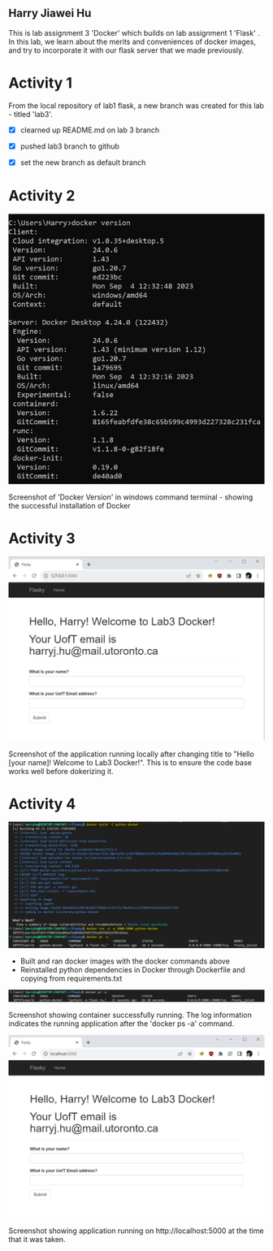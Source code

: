 
## Harry Jiawei Hu 

This is lab assignment 3 'Docker' which builds on lab assignment 1 'Flask' . In this lab, we learn about the merits and conveniences of docker images, and try to incorporate it with our flask server that we made previously. 


# Activity 1

From the local repository of lab1 flask, a new branch was created for this lab - titled 'lab3'. 
- [x] clearned up README.md on lab 3 branch
- [x] pushed lab3 branch to github 
- [x] set the new branch as default branch 


# Activity 2 

![installation](screenshot_assets/lab3/lab3activity1.JPG)

Screenshot of 'Docker Version' in windows command terminal - showing the successful installation of Docker

# Activity 3

![locally_hellodocker](screenshot_assets/lab3/lab3activity3.JPG)

Screenshot of the application running locally after changing title to "Hello [your name]! Welcome to Lab3 Docker!". This is to ensure the code base works well before dokerizing it. 

# Activity 4

![docker_build_psa_](screenshot_assets/lab3activity4p1.JPG)

- Built and ran docker images with the docker commands above 
- Reinstalled python dependencies in Docker through Dockerfile and copying from requirements.txt

![docker_ps-a_outcome](screenshot_assets/lab3activity4p2.JPG)

Screenshot showing container successfully running. The log information indicates the running application after the 'docker ps -a' command.

![app_running_localhost](screenshot_assets/lab3screenshotp5.JPG)

Screenshot showing application running on http://localhost:5000 at the time that it was taken. 